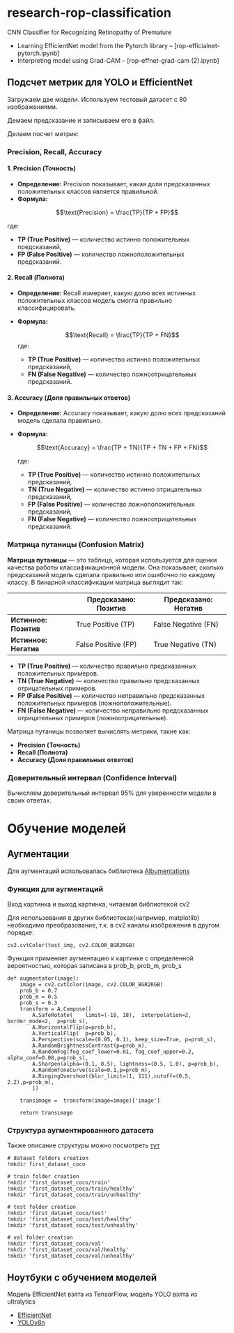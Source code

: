# research-rop-classification
CNN Classifier for Recognizing Retinopathy of Premature

- Learning EfficientNet model from the Pytorch library – [rop-efficialnet-pytorch.ipynb]  
- Interpreting model using Grad-CAM – [rop-effnet-grad-cam (2).ipynb]


## Подсчет метрик для YOLO и EfficientNet

Загружаем две модели. Используем тестовый датасет с 80 изображениями. 

Демаем предсказание и записываем его в файл. 

Делаем посчет метрик:

### Precision, Recall, Accuracy

#### 1. **Precision** (Точность)
- **Определение:** Precision показывает, какая доля предсказанных положительных классов является правильной.
- **Формула:**
  
$$\text{Precision} = \frac{TP}{TP + FP}$$

  где:
  - **TP (True Positive)** — количество истинно положительных предсказаний,
  - **FP (False Positive)** — количество ложноположительных предсказаний.

#### 2. **Recall** (Полнота)
- **Определение:** Recall измеряет, какую долю всех истинных положительных классов модель смогла правильно классифицировать.
- **Формула:**
  
  $$\text{Recall} = \frac{TP}{TP + FN}$$
  где:
  - **TP (True Positive)** — количество истинно положительных предсказаний,
  - **FN (False Negative)** — количество ложноотрицательных предсказаний.

#### 3. **Accuracy** (Доля правильных ответов)
- **Определение:** Accuracy показывает, какую долю всех предсказаний модель сделала правильно.
- **Формула:**
  
  $$\text{Accuracy} = \frac{TP + TN}{TP + TN + FP + FN}$$
  
  где:
  - **TP (True Positive)** — количество истинно положительных предсказаний,
  - **TN (True Negative)** — количество истинно отрицательных предсказаний,
  - **FP (False Positive)** — количество ложноположительных предсказаний,
  - **FN (False Negative)** — количество ложноотрицательных предсказаний.

### Матрица путаницы (Confusion Matrix)

**Матрица путаницы** — это таблица, которая используется для оценки качества работы классификационной модели. Она показывает, сколько предсказаний модель сделала правильно или ошибочно по каждому классу. В бинарной классификации матрица выглядит так:

|                    | **Предсказано: Позитив** | **Предсказано: Негатив** |
|--------------------|--------------------------|--------------------------|
| **Истинное: Позитив**  | True Positive (TP)        | False Negative (FN)       |
| **Истинное: Негатив**  | False Positive (FP)       | True Negative (TN)        |

- **TP (True Positive)** — количество правильно предсказанных положительных примеров.
- **TN (True Negative)** — количество правильно предсказанных отрицательных примеров.
- **FP (False Positive)** — количество неправильно предсказанных положительных примеров (ложноположительные).
- **FN (False Negative)** — количество неправильно предсказанных отрицательных примеров (ложноотрицательные).

Матрица путаницы позволяет вычислять метрики, такие как:
- **Precision (Точность)**
- **Recall (Полнота)**
- **Accuracy (Доля правильных ответов)**


### Доверительный интервал (Confidence Interval)

Вычисляем доверительный интервал 95% для уверенности модели в своих ответах.

# Обучение моделей
## Аугментации
Для аугментаций испольовалась библиотека [Albumentations](https://albumentations.ai/docs/)
### Функция для аугментаций 
Вход картинка и выход картинка, читаемая библиотекой cv2

Для использования в других библиотеках(например, matplotlib) необходимо преобразование, т.к. в cv2 каналы изображения в другом порядке: 
```
cv2.cvtColor(test_img, cv2.COLOR_BGR2RGB)
```
Функция применяет аугментацию к картинке с определенной вероятностью, которая записана в prob_b, prob_m, prob_s
``` 
def augmentator(image):
    image = cv2.cvtColor(image, cv2.COLOR_BGR2RGB)
    prob_b = 0.7
    prob_m = 0.5
    prob_s = 0.3
    transform = A.Compose([
        A.SafeRotate(    limit=(-18, 18),  interpolation=2,  border_mode=2,  p=prob_s),
        A.HorizontalFlip(p=prob_b),
        A.VerticalFlip(  p=prob_b),
        A.Perspective(scale=(0.05, 0.1), keep_size=True, p=prob_s),
        A.RandomBrightnessContrast(p=prob_m),
        A.RandomFog(fog_coef_lower=0.01, fog_coef_upper=0.2, alpha_coef=0.08,p=prob_s),
        A.Sharpen(alpha=(0.1, 0.5), lightness=(0.5, 1.0), p=prob_b),
        A.RandomToneCurve(scale=0.1,p=prob_m),
        A.RingingOvershoot(blur_limit=(1, 111),cutoff=(0.5, 2.2),p=prob_m),
        ])

    transimage =  transform(image=image)['image']

    return transimage
```
### Структура аугментированного датасета
Также описание структуры можно посмотреть [тут](https://docs.ultralytics.com/datasets/classify/#dataset-structure-for-yolo-classification-tasks)
```
# dataset folders creation
!mkdir first_dataset_coco

# train folder creation
!mkdir 'first_dataset_coco/train'
!mkdir 'first_dataset_coco/train/healthy'
!mkdir 'first_dataset_coco/train/unhealthy'

# test folder creation
!mkdir 'first_dataset_coco/test'
!mkdir 'first_dataset_coco/test/healthy'
!mkdir 'first_dataset_coco/test/unhealthy'

# val folder creation
!mkdir 'first_dataset_coco/val'
!mkdir 'first_dataset_coco/val/healthy'
!mkdir 'first_dataset_coco/val/unhealthy'
```

## Ноутбуки с обучением моделей
Модель EfficientNet взята из TensorFlow, модель YOLO взята из ultralytics 
 - [EfficientNet](https://www.kaggle.com/code/artemsattarov/efficientnet-v2b1-for-article-train-e20-r224-embed)
 - [YOLOv8n](https://www.kaggle.com/code/artemsattarov/yolo-for-article-train-70)

